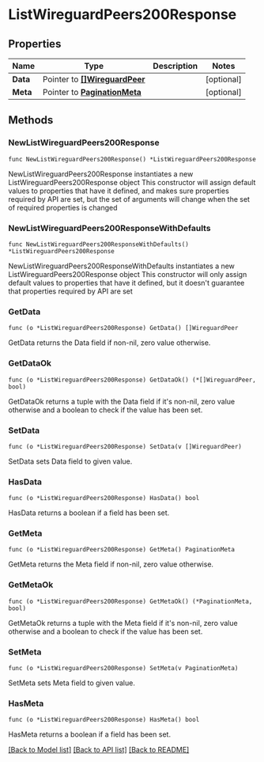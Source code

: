 # ListWireguardPeers200Response

## Properties

Name | Type | Description | Notes
------------ | ------------- | ------------- | -------------
**Data** | Pointer to [**[]WireguardPeer**](WireguardPeer.md) |  | [optional] 
**Meta** | Pointer to [**PaginationMeta**](PaginationMeta.md) |  | [optional] 

## Methods

### NewListWireguardPeers200Response

`func NewListWireguardPeers200Response() *ListWireguardPeers200Response`

NewListWireguardPeers200Response instantiates a new ListWireguardPeers200Response object
This constructor will assign default values to properties that have it defined,
and makes sure properties required by API are set, but the set of arguments
will change when the set of required properties is changed

### NewListWireguardPeers200ResponseWithDefaults

`func NewListWireguardPeers200ResponseWithDefaults() *ListWireguardPeers200Response`

NewListWireguardPeers200ResponseWithDefaults instantiates a new ListWireguardPeers200Response object
This constructor will only assign default values to properties that have it defined,
but it doesn't guarantee that properties required by API are set

### GetData

`func (o *ListWireguardPeers200Response) GetData() []WireguardPeer`

GetData returns the Data field if non-nil, zero value otherwise.

### GetDataOk

`func (o *ListWireguardPeers200Response) GetDataOk() (*[]WireguardPeer, bool)`

GetDataOk returns a tuple with the Data field if it's non-nil, zero value otherwise
and a boolean to check if the value has been set.

### SetData

`func (o *ListWireguardPeers200Response) SetData(v []WireguardPeer)`

SetData sets Data field to given value.

### HasData

`func (o *ListWireguardPeers200Response) HasData() bool`

HasData returns a boolean if a field has been set.

### GetMeta

`func (o *ListWireguardPeers200Response) GetMeta() PaginationMeta`

GetMeta returns the Meta field if non-nil, zero value otherwise.

### GetMetaOk

`func (o *ListWireguardPeers200Response) GetMetaOk() (*PaginationMeta, bool)`

GetMetaOk returns a tuple with the Meta field if it's non-nil, zero value otherwise
and a boolean to check if the value has been set.

### SetMeta

`func (o *ListWireguardPeers200Response) SetMeta(v PaginationMeta)`

SetMeta sets Meta field to given value.

### HasMeta

`func (o *ListWireguardPeers200Response) HasMeta() bool`

HasMeta returns a boolean if a field has been set.


[[Back to Model list]](../README.md#documentation-for-models) [[Back to API list]](../README.md#documentation-for-api-endpoints) [[Back to README]](../README.md)


